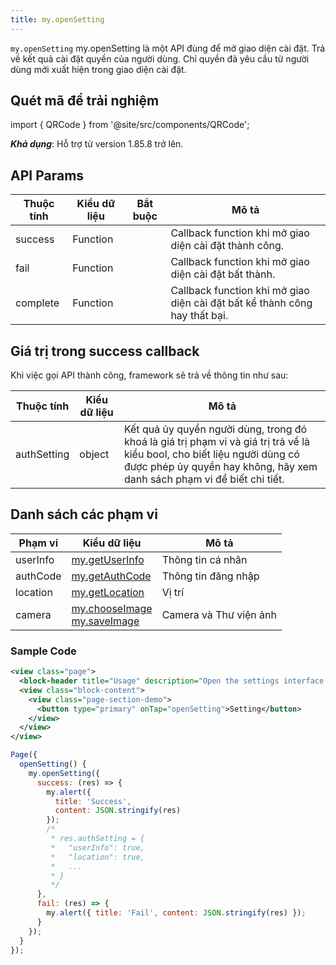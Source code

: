 ```yaml
---
title: my.openSetting
---
```


`my.openSetting` my.openSetting là một API đùng để mở giao diện cài đặt. Trả về kết quả cài đặt quyền của người dùng. Chỉ quyền đã yêu cầu từ người dùng mới xuất hiện trong giao diện cài đặt.

## Quét mã để trải nghiệm

import { QRCode } from '@site/src/components/QRCode';

<QRCode page="pages/api/open-setting/index" />

**_Khả dụng_**: Hỗ trợ từ version 1.85.8 trở lên.

## API Params

| Thuộc tính | Kiểu dữ liệu | Bắt buộc | Mô tả                                                                      |
| ---------- | ------------ | :------: | -------------------------------------------------------------------------- |
| success    | Function     |          | Callback function khi mở giao diện cài đặt thành công.                     |
| fail       | Function     |          | Callback function khi mở giao diện cài đặt bất thành.                      |
| complete   | Function     |          | Callback function khi mở giao diện cài đặt bất kể thành công hay thất bại. |

## Giá trị trong success callback

Khi việc gọi API thành công, framework sẽ trả về thông tin như sau:

| Thuộc tính  | Kiểu dữ liệu | Mô tả                                                                                                                                                                                               |
| ----------- | ------------ | --------------------------------------------------------------------------------------------------------------------------------------------------------------------------------------------------- |
| authSetting | object       | Kết quả ủy quyền người dùng, trong đó khoá là giá trị phạm vi và giá trị trả về là kiểu bool, cho biết liệu người dùng có được phép ủy quyền hay không, hãy xem danh sách phạm vi để biết chi tiết. |

## Danh sách các phạm vi

| Phạm vi  | Kiểu dữ liệu                                                                                  | Mô tả                  |
| -------- | --------------------------------------------------------------------------------------------- | ---------------------- |
| userInfo | <a href="/docs/api/open/get-user-info">my.getUserInfo</a>                                     | Thông tin cá nhân      |
| authCode | <a href="/docs/api/open/get-auth-code">my.getAuthCode</a>                                     | Thông tin đăng nhập    |
| location | <a href="/docs/api/geo/location/get-location">my.getLocation</a>                              | Vị trí                 |
| camera   | <a href="/docs/api/media/image/save-image">my.chooseImage</a><br/><a href="">my.saveImage</a> | Camera và Thư viện ảnh |

### Sample Code

```xml
<view class="page">
  <block-header title="Usage" description="Open the settings interface. Returns the results of the user's permission settings. Only permissions requested from the user appear in the settings interface." />
  <view class="block-content">
    <view class="page-section-demo">
      <button type="primary" onTap="openSetting">Setting</button>
    </view>
  </view>
</view>
```

```js
Page({
  openSetting() {
    my.openSetting({
      success: (res) => {
        my.alert({
          title: 'Success',
          content: JSON.stringify(res)
        });
        /*
         * res.authSetting = {
         *   "userInfo": true,
         *   "location": true,
         *   ...
         * }
         */
      },
      fail: (res) => {
        my.alert({ title: 'Fail', content: JSON.stringify(res) });
      }
    });
  }
});
```
